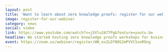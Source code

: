 ```yaml
---
layout: post
title: 'Want to learn about zero knowledge proofs: register for our webinar'
image: register-for-our-webinar
category: news
social: video
link: https://www.youtube.com/watch?v=jSVluJA77Pg&feature=youtu.be
headline: We started hosting zero knowledge proofs workshops for business. Contact us for more information.
event: https://zoom.us/webinar/register/WN_ex2LDfNOS2mPVVCSxoROng
---
```

